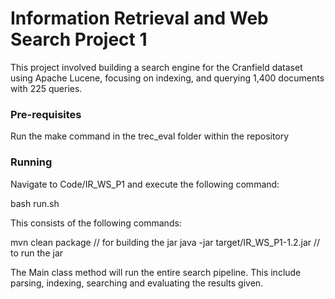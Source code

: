 # Information Retrieval and Web Search Project 1
This project involved building a search engine for the Cranfield dataset using Apache Lucene, focusing on indexing, and querying 
1,400 documents with 225 queries.
### Pre-requisites
Run the make command in the trec_eval folder within the repository
### Running
Navigate to Code/IR_WS_P1 and execute the following command:

bash run.sh

This consists of the following commands:

mvn clean package // for building the jar
java -jar target/IR_WS_P1-1.2.jar // to run the jar 

The Main class method will run the entire search pipeline.
This include parsing, indexing, searching and evaluating the results given. 
